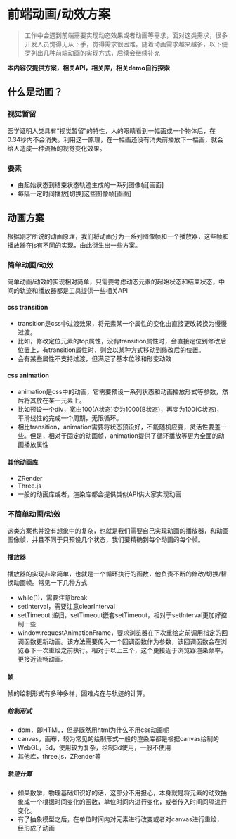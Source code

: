 # 前端动画/动效方案

> 工作中会遇到前端需要实现动态效果或者动画等需求，面对这类需求，很多开发人员觉得无从下手，觉得需求很困难。随着动画需求越来越多，以下便罗列出几种前端动画的实现方式，后续会继续补充

**本内容仅提供方案，相关API，相关库，相关demo自行探索**

## 什么是动画？

### 视觉暂留

医学证明人类具有“视觉暂留”的特性，人的眼睛看到一幅画或一个物体后，在0.34秒内不会消失。利用这一原理，在一幅画还没有消失前播放下一幅画，就会给人造成一种流畅的视觉变化效果。

### 要素

* 由起始状态到结束状态轨迹生成的一系列图像帧[画面]
* 每隔一定时间播放[切换]这些图像帧[画面]

## 动画方案

根据刚才所说的动画原理，我们将动画分为一系列图像帧和一个播放器，这些帧和播放器在js有不同的实现，由此衍生出一些方案。

### 简单动画/动效

简单动画/动效的实现相对简单，只需要考虑动态元素的起始状态和结束状态，中间的轨迹和播放器都是工具提供一些相关API

#### css transition

* transition是css中过渡效果，将元素某一个属性的变化由直接更改转换为慢慢过渡。
* 比如，修改定位元素的top属性，没有transition属性时，会直接定位到修改后位置上，有transition属性时，则会以某种方式移动到修改后的位置。
* 会有某些属性不支持过渡，但满足了基本位移和形变动效

#### css animation

* animation是css中的动画，它需要预设一系列状态和动画播放形式等参数，然后将其放在某一元素上。
* 比如预设一个div，宽由100(A状态)变为1000(B状态)，再变为100(C状态)，平滑线性的完成一个周期，无限循环。
* 相比transition，animation需要将状态预设好，不能随机应变，灵活性要差一些。但是，相对于固定的动画帧，animation提供了循环播放等更为全面的动画播放属性

#### 其他动画库

* ZRender
* Three.js
* 一般的动画库或者，渲染库都会提供类似API供大家实现动画

### 不简单动画/动效

这类方案也并没有想象中的复杂，也就是我们需要自己实现动画的播放器，和动画图像帧，并且不同于只预设几个状态，我们要精确到每个动画的每个帧。

#### 播放器

播放器的实现非常简单，也就是一个循环执行的函数，他负责不断的修改/切换/替换动画帧。常见一下几种方式

* while(1)，需要注意break
* setInterval，需要注意clearInterval
* setTimeout 递归，setTimeout嵌套setTimeout，相对于setInterval更加好控制一些
* window.requestAnimationFrame，要求浏览器在下次重绘之前调用指定的回调函数更新动画。该方法需要传入一个回调函数作为参数，该回调函数会在浏览器下一次重绘之前执行。相对于以上三个，这个更接近于浏览器渲染频率，更接近流畅动画。

#### 帧

帧的绘制形式有多种多样，困难点在与轨迹的计算。

##### 绘制形式

* dom，即HTML，但是既然用html为什么不用css动画呢
* canvas，画布，较为常见的绘制形式一般的渲染库都是根据canvas绘制的
* WebGL，3d，使用较为复杂，绘制3d使用，一般不使用
* 其他库，three.js，ZRender等

##### 轨迹计算

* 如果数学，物理基础知识好的话，这部分不用担心，本身就是将元素的动效抽象成一个根据时间变化的函数，单位时间内进行变化，或者传入时间间隔进行变化。
* 有了抽象模型之后，在单位时间内对元素进行改变或者对canvas进行重绘，经形成了动画

